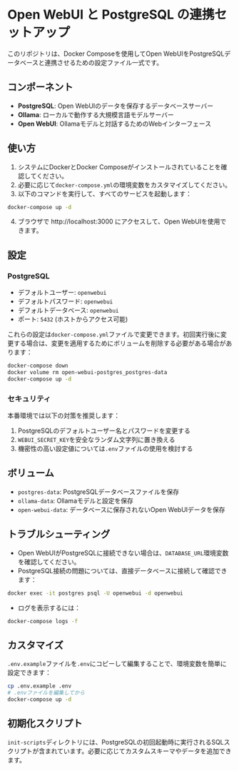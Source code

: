# Open WebUI と PostgreSQL の連携セットアップ

このリポジトリは、Docker Composeを使用してOpen WebUIをPostgreSQLデータベースと連携させるための設定ファイル一式です。

## コンポーネント

- **PostgreSQL**: Open WebUIのデータを保存するデータベースサーバー
- **Ollama**: ローカルで動作する大規模言語モデルサーバー
- **Open WebUI**: Ollamaモデルと対話するためのWebインターフェース

## 使い方

1. システムにDockerとDocker Composeがインストールされていることを確認してください。
2. 必要に応じて`docker-compose.yml`の環境変数をカスタマイズしてください。
3. 以下のコマンドを実行して、すべてのサービスを起動します：

```bash
docker-compose up -d
```

4. ブラウザで http://localhost:3000 にアクセスして、Open WebUIを使用できます。

## 設定

### PostgreSQL

- デフォルトユーザー: `openwebui`
- デフォルトパスワード: `openwebui`
- デフォルトデータベース: `openwebui`
- ポート: `5432` (ホストからアクセス可能)

これらの設定は`docker-compose.yml`ファイルで変更できます。初回実行後に変更する場合は、変更を適用するためにボリュームを削除する必要がある場合があります：

```bash
docker-compose down
docker volume rm open-webui-postgres_postgres-data
docker-compose up -d
```

### セキュリティ

本番環境では以下の対策を推奨します：

1. PostgreSQLのデフォルトユーザー名とパスワードを変更する
2. `WEBUI_SECRET_KEY`を安全なランダム文字列に置き換える
3. 機密性の高い設定値については`.env`ファイルの使用を検討する

## ボリューム

- `postgres-data`: PostgreSQLデータベースファイルを保存
- `ollama-data`: Ollamaモデルと設定を保存
- `open-webui-data`: データベースに保存されないOpen WebUIデータを保存

## トラブルシューティング

- Open WebUIがPostgreSQLに接続できない場合は、`DATABASE_URL`環境変数を確認してください。
- PostgreSQL接続の問題については、直接データベースに接続して確認できます：

```bash
docker exec -it postgres psql -U openwebui -d openwebui
```

- ログを表示するには：

```bash
docker-compose logs -f
```

## カスタマイズ

`.env.example`ファイルを`.env`にコピーして編集することで、環境変数を簡単に設定できます：

```bash
cp .env.example .env
# .envファイルを編集してから
docker-compose up -d
```

## 初期化スクリプト

`init-scripts`ディレクトリには、PostgreSQLの初回起動時に実行されるSQLスクリプトが含まれています。必要に応じてカスタムスキーマやデータを追加できます。
